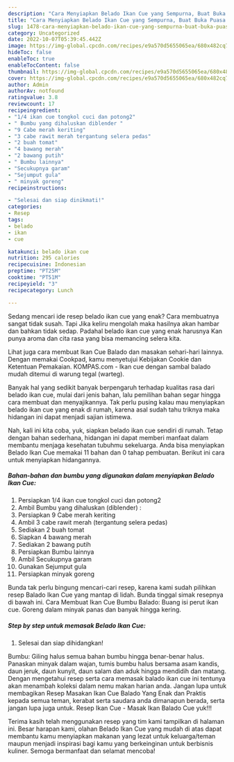 ```yaml
---
description: "Cara Menyiapkan Belado Ikan Cue yang Sempurna, Buat Buka Puasa Bisa Manjain Lidah"
title: "Cara Menyiapkan Belado Ikan Cue yang Sempurna, Buat Buka Puasa Bisa Manjain Lidah"
slug: 1478-cara-menyiapkan-belado-ikan-cue-yang-sempurna-buat-buka-puasa-bisa-manjain-lidah
category: Uncategorized
date: 2022-10-07T05:39:45.442Z
image: https://img-global.cpcdn.com/recipes/e9a570d5655065ea/680x482cq70/belado-ikan-cue-foto-resep-utama.jpg
hideToc: false
enableToc: true
enableTocContent: false
thumbnail: https://img-global.cpcdn.com/recipes/e9a570d5655065ea/680x482cq70/belado-ikan-cue-foto-resep-utama.jpg
cover: https://img-global.cpcdn.com/recipes/e9a570d5655065ea/680x482cq70/belado-ikan-cue-foto-resep-utama.jpg
author: Admin
authorAv: notfound
ratingvalue: 3.8
reviewcount: 17
recipeingredient:
- "1/4 ikan cue tongkol cuci dan potong2"
- " Bumbu yang dihaluskan diblender "
- "9 Cabe merah keriting"
- "3 cabe rawit merah tergantung selera pedas"
- "2 buah tomat"
- "4 bawang merah"
- "2 bawang putih"
- " Bumbu lainnya"
- "Secukupnya garam"
- "Sejumput gula"
- " minyak goreng"
recipeinstructions:

- "Selesai dan siap dinikmati!"
categories:
- Resep
tags:
- belado
- ikan
- cue

katakunci: belado ikan cue 
nutrition: 295 calories
recipecuisine: Indonesian
preptime: "PT25M"
cooktime: "PT51M"
recipeyield: "3"
recipecategory: Lunch

---
```



Sedang mencari ide resep belado ikan cue yang enak? Cara membuatnya sangat tidak susah. Tapi Jika keliru mengolah maka hasilnya akan hambar dan bahkan tidak sedap. Padahal belado ikan cue yang enak harusnya Kan punya aroma dan cita rasa yang bisa memancing selera kita.


Lihat juga cara membuat Ikan Cue Balado dan masakan sehari-hari lainnya. Dengan memakai Cookpad, kamu menyetujui Kebijakan Cookie dan Ketentuan Pemakaian. KOMPAS.com - Ikan cue dengan sambal balado mudah ditemui di warung tegal (warteg).

Banyak hal yang sedikit banyak berpengaruh terhadap kualitas rasa dari belado ikan cue, mulai dari jenis bahan, lalu pemilihan bahan segar hingga cara membuat dan menyajikannya. Tak perlu pusing kalau mau menyiapkan belado ikan cue yang enak di rumah, karena asal sudah tahu triknya maka hidangan ini dapat menjadi sajian istimewa.


Nah, kali ini kita coba, yuk, siapkan belado ikan cue sendiri di rumah. Tetap dengan bahan sederhana, hidangan ini dapat memberi manfaat dalam membantu menjaga kesehatan tubuhmu sekeluarga. Anda bisa menyiapkan Belado Ikan Cue memakai 11 bahan dan 0 tahap pembuatan. Berikut ini cara untuk menyiapkan hidangannya.

<!--inarticleads1-->

##### Bahan-bahan dan bumbu yang digunakan dalam menyiapkan Belado Ikan Cue:

1. Persiapkan 1/4 ikan cue tongkol cuci dan potong2
1. Ambil  Bumbu yang dihaluskan (diblender) :
1. Persiapkan 9 Cabe merah keriting
1. Ambil 3 cabe rawit merah (tergantung selera pedas)
1. Sediakan 2 buah tomat
1. Siapkan 4 bawang merah
1. Sediakan 2 bawang putih
1. Persiapkan  Bumbu lainnya
1. Ambil Secukupnya garam
1. Gunakan Sejumput gula
1. Persiapkan  minyak goreng


Bunda tak perlu bingung mencari-cari resep, karena kami sudah pilihkan resep Balado Ikan Cue yang mantap di lidah. Bunda tinggal simak resepnya di bawah ini. Cara Membuat Ikan Cue Bumbu Balado: Buang isi perut ikan cue. Goreng dalam minyak panas dan banyak hingga kering. 

<!--inarticleads2-->

##### Step by step untuk memasak Belado Ikan Cue:


1. Selesai dan siap dihidangkan!

Bumbu: Giling halus semua bahan bumbu hingga benar-benar halus. Panaskan minyak dalam wajan, tumis bumbu halus bersama asam kandis, daun jeruk, daun kunyit, daun salam dan aduk hingga mendidih dan matang. Dengan mengetahui resep serta cara memasak balado ikan cue ini tentunya akan menambah koleksi dalam nemu makan harian anda. Jangan lupa untuk membagikan Resep Masakan Ikan Cue Balado Yang Enak dan Praktis kepada semua teman, kerabat serta saudara anda dimanapun berada, serta jangan lupa juga untuk. Resep Ikan Cue - Masak Ikan Balado Cue yuk!!! 

Terima kasih telah menggunakan resep yang tim kami tampilkan di halaman ini. Besar harapan kami, olahan Belado Ikan Cue yang mudah di atas dapat membantu kamu menyiapkan makanan yang lezat untuk keluarga/teman maupun menjadi inspirasi bagi kamu yang berkeinginan untuk berbisnis kuliner. Semoga bermanfaat dan selamat mencoba!
